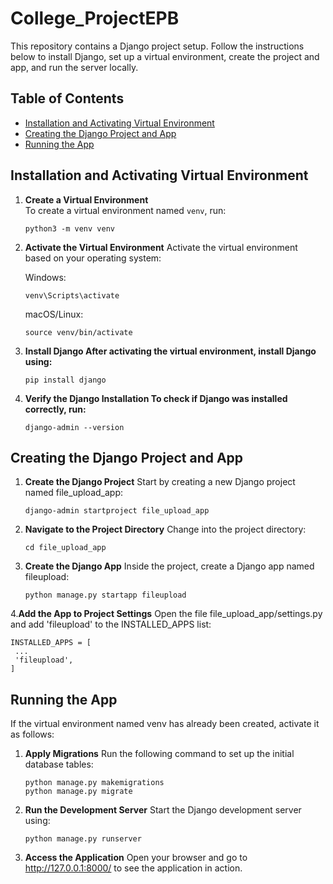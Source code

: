 # College_ProjectEPB

This repository contains a Django project setup. Follow the instructions below to install Django, set up a virtual environment, create the project and app, and run the server locally.

## Table of Contents
- [Installation and Activating Virtual Environment](#installation)
- [Creating the Django Project and App](#creating-the-django-project-and-app)
- [Running the App](#running-the-app)

## Installation and Activating Virtual Environment

1. **Create a Virtual Environment**  
   To create a virtual environment named `venv`, run:
   ```
   python3 -m venv venv

2. **Activate the Virtual Environment**
   Activate the virtual environment based on your operating system:

   Windows:
   ```
   venv\Scripts\activate 
   ```
   macOS/Linux:
   ```
   source venv/bin/activate
   ```

3. **Install Django After activating the virtual environment, install Django using:**
     ```
     pip install django
     ```
     
4. **Verify the Django Installation To check if Django was installed correctly, run:**
   ```
   django-admin --version
   ```

## Creating the Django Project and App

1. **Create the Django Project**
   Start by creating a new Django project named file_upload_app:
   ```
   django-admin startproject file_upload_app
   ```

2. **Navigate to the Project Directory**
   Change into the project directory:
   ```
   cd file_upload_app
   ```

3. **Create the Django App**
   Inside the project, create a Django app named fileupload:
   ```
   python manage.py startapp fileupload
   ```

4.**Add the App to Project Settings**
   Open the file file_upload_app/settings.py and add 'fileupload' to the INSTALLED_APPS list:
   ```
   INSTALLED_APPS = [
    ...
    'fileupload',
   ]
   ```

## Running the App
If the virtual environment named venv has already been created, activate it as follows:

1. **Apply Migrations**
   Run the following command to set up the initial database tables:
   ```
   python manage.py makemigrations
   python manage.py migrate
   ```

2. **Run the Development Server**
   Start the Django development server using:
   ```
   python manage.py runserver
   ```

3. **Access the Application**
   Open your browser and go to http://127.0.0.1:8000/ to see the application in action.
   


   

   
   
